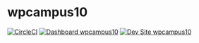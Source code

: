 # wpcampus10

[![CircleCI](https://circleci.com/gh/carl-alberto/wpcampus10.svg?style=shield)](https://circleci.com/gh/carl-alberto/wpcampus10)
[![Dashboard wpcampus10](https://img.shields.io/badge/dashboard-wpcampus10-yellow.svg)](https://dashboard.pantheon.io/sites/dd0f3aab-44b6-476d-9f7f-3e9de150945e#dev/code)
[![Dev Site wpcampus10](https://img.shields.io/badge/site-wpcampus10-blue.svg)](http://dev-wpcampus10.pantheonsite.io/)